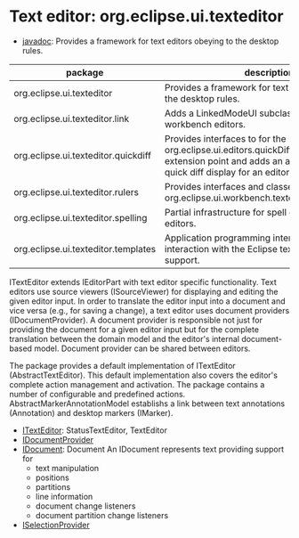 # Text editor: org.eclipse.ui.texteditor
- [javadoc](https://javadoc.scijava.org/Eclipse/org/eclipse/ui/texteditor/package-summary.html): 
Provides a framework for text editors obeying to the desktop rules. 

| package | description |
|---------|-------------|
 |org.eclipse.ui.texteditor 	 |Provides a framework for text editors obeying to the desktop rules. |
 |org.eclipse.ui.texteditor.link 	 |Adds a LinkedModeUI subclass that is aware of workbench editors. |
 |org.eclipse.ui.texteditor.quickdiff 	 |Provides interfaces to for the org.eclipse.ui.editors.quickDiffReferenceProvider extension point and adds an action to enable quick diff display for an editor. |
 |org.eclipse.ui.texteditor.rulers 	 |Provides interfaces and classes for the org.eclipse.ui.workbench.texteditor.rulerColumns. |
 |org.eclipse.ui.texteditor.spelling 	 |Partial infrastructure for spell checking in text editors. |
 |org.eclipse.ui.texteditor.templates 	 |Application programming interfaces for interaction with the Eclipse text editor template support. |


ITextEditor extends IEditorPart with text editor specific functionality. 
Text editors use source viewers (ISourceViewer) for displaying and editing the given editor input. 
In order to translate the editor input into a document and vice versa (e.g., for saving a change), 
a text editor uses document providers (IDocumentProvider). A document provider is responsible not 
just for providing the document for a given editor input but for the complete translation between 
the domain model and the editor's internal document-based model. Document provider can be shared between editors.

The package provides a default implementation of ITextEditor (AbstractTextEditor). 
This default implementation also covers the editor's complete action management and activation. 
The package contains a number of configurable and predefined actions. 
AbstractMarkerAnnotationModel establishs a link between text annotations (Annotation) and desktop markers (IMarker).

- [ITextEditor](https://javadoc.scijava.org/Eclipse/org/eclipse/ui/texteditor/ITextEditor.html): StatusTextEditor, TextEditor
- [IDocumentProvider](https://javadoc.scijava.org/Eclipse/org/eclipse/ui/texteditor/IDocumentProvider.html)
- [IDocument](https://javadoc.scijava.org/Eclipse/org/eclipse/jface/text/IDocument.html): Document
An IDocument represents text providing support for
    - text manipulation
    - positions
    - partitions
    - line information
    - document change listeners
    - document partition change listeners 
- [ISelectionProvider]() 	
